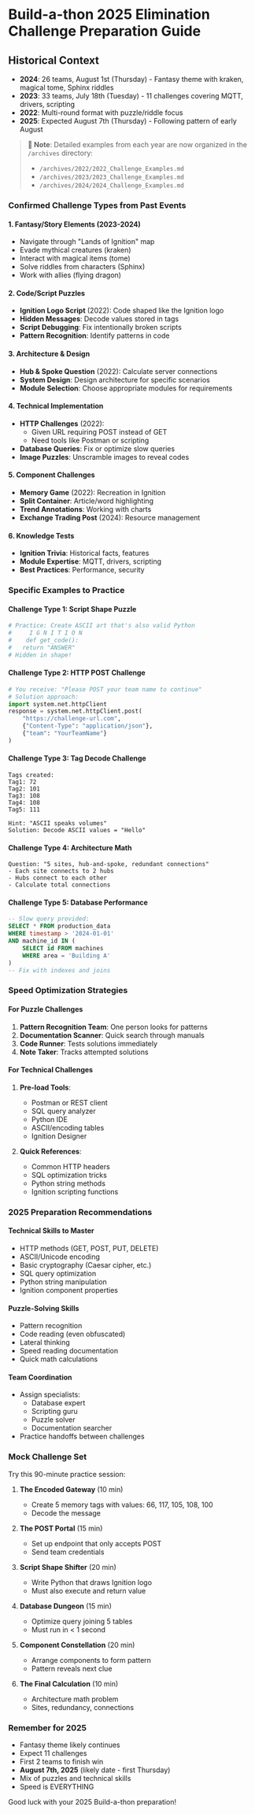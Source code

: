 # Build-a-thon 2025 Elimination Challenge Preparation Guide

## Historical Context
- **2024**: 26 teams, August 1st (Thursday) - Fantasy theme with kraken, magical tome, Sphinx riddles
- **2023**: 33 teams, July 18th (Tuesday) - 11 challenges covering MQTT, drivers, scripting
- **2022**: Multi-round format with puzzle/riddle focus
- **2025**: Expected August 7th (Thursday) - Following pattern of early August

> **📁 Note**: Detailed examples from each year are now organized in the `/archives` directory:
> - `/archives/2022/2022_Challenge_Examples.md`
> - `/archives/2023/2023_Challenge_Examples.md`
> - `/archives/2024/2024_Challenge_Examples.md`

### Confirmed Challenge Types from Past Events

#### 1. **Fantasy/Story Elements** (2023-2024)
- Navigate through "Lands of Ignition" map
- Evade mythical creatures (kraken)
- Interact with magical items (tome)
- Solve riddles from characters (Sphinx)
- Work with allies (flying dragon)

#### 2. **Code/Script Puzzles**
- **Ignition Logo Script** (2022): Code shaped like the Ignition logo
- **Hidden Messages**: Decode values stored in tags
- **Script Debugging**: Fix intentionally broken scripts
- **Pattern Recognition**: Identify patterns in code

#### 3. **Architecture & Design**
- **Hub & Spoke Question** (2022): Calculate server connections
- **System Design**: Design architecture for specific scenarios
- **Module Selection**: Choose appropriate modules for requirements

#### 4. **Technical Implementation**
- **HTTP Challenges** (2022): 
  - Given URL requiring POST instead of GET
  - Need tools like Postman or scripting
- **Database Queries**: Fix or optimize slow queries
- **Image Puzzles**: Unscramble images to reveal codes

#### 5. **Component Challenges**
- **Memory Game** (2022): Recreation in Ignition
- **Split Container**: Article/word highlighting
- **Trend Annotations**: Working with charts
- **Exchange Trading Post** (2024): Resource management

#### 6. **Knowledge Tests**
- **Ignition Trivia**: Historical facts, features
- **Module Expertise**: MQTT, drivers, scripting
- **Best Practices**: Performance, security

### Specific Examples to Practice

#### Challenge Type 1: Script Shape Puzzle
```python
# Practice: Create ASCII art that's also valid Python
#     I G N I T I O N
#    def get_code():
#   return "ANSWER"
# Hidden in shape!
```

#### Challenge Type 2: HTTP POST Challenge
```python
# You receive: "Please POST your team name to continue"
# Solution approach:
import system.net.httpClient
response = system.net.httpClient.post(
    "https://challenge-url.com",
    {"Content-Type": "application/json"},
    {"team": "YourTeamName"}
)
```

#### Challenge Type 3: Tag Decode Challenge
```
Tags created:
Tag1: 72
Tag2: 101
Tag3: 108
Tag4: 108
Tag5: 111

Hint: "ASCII speaks volumes"
Solution: Decode ASCII values = "Hello"
```

#### Challenge Type 4: Architecture Math
```
Question: "5 sites, hub-and-spoke, redundant connections"
- Each site connects to 2 hubs
- Hubs connect to each other
- Calculate total connections
```

#### Challenge Type 5: Database Performance
```sql
-- Slow query provided:
SELECT * FROM production_data 
WHERE timestamp > '2024-01-01' 
AND machine_id IN (
    SELECT id FROM machines 
    WHERE area = 'Building A'
)
-- Fix with indexes and joins
```

### Speed Optimization Strategies

#### For Puzzle Challenges
1. **Pattern Recognition Team**: One person looks for patterns
2. **Documentation Scanner**: Quick search through manuals
3. **Code Runner**: Tests solutions immediately
4. **Note Taker**: Tracks attempted solutions

#### For Technical Challenges
1. **Pre-load Tools**:
   - Postman or REST client
   - SQL query analyzer
   - Python IDE
   - ASCII/encoding tables
   - Ignition Designer

2. **Quick References**:
   - Common HTTP headers
   - SQL optimization tricks
   - Python string methods
   - Ignition scripting functions

### 2025 Preparation Recommendations

#### Technical Skills to Master
- HTTP methods (GET, POST, PUT, DELETE)
- ASCII/Unicode encoding
- Basic cryptography (Caesar cipher, etc.)
- SQL query optimization
- Python string manipulation
- Ignition component properties

#### Puzzle-Solving Skills
- Pattern recognition
- Code reading (even obfuscated)
- Lateral thinking
- Speed reading documentation
- Quick math calculations

#### Team Coordination
- Assign specialists:
  - Database expert
  - Scripting guru
  - Puzzle solver
  - Documentation searcher
- Practice handoffs between challenges

### Mock Challenge Set

Try this 90-minute practice session:

1. **The Encoded Gateway** (10 min)
   - Create 5 memory tags with values: 66, 117, 105, 108, 100
   - Decode the message

2. **The POST Portal** (15 min)
   - Set up endpoint that only accepts POST
   - Send team credentials

3. **Script Shape Shifter** (20 min)
   - Write Python that draws Ignition logo
   - Must also execute and return value

4. **Database Dungeon** (15 min)
   - Optimize query joining 5 tables
   - Must run in < 1 second

5. **Component Constellation** (20 min)
   - Arrange components to form pattern
   - Pattern reveals next clue

6. **The Final Calculation** (10 min)
   - Architecture math problem
   - Sites, redundancy, connections

### Remember for 2025
- Fantasy theme likely continues
- Expect 11 challenges
- First 2 teams to finish win
- **August 7th, 2025** (likely date - first Thursday)
- Mix of puzzles and technical skills
- Speed is EVERYTHING

Good luck with your 2025 Build-a-thon preparation!